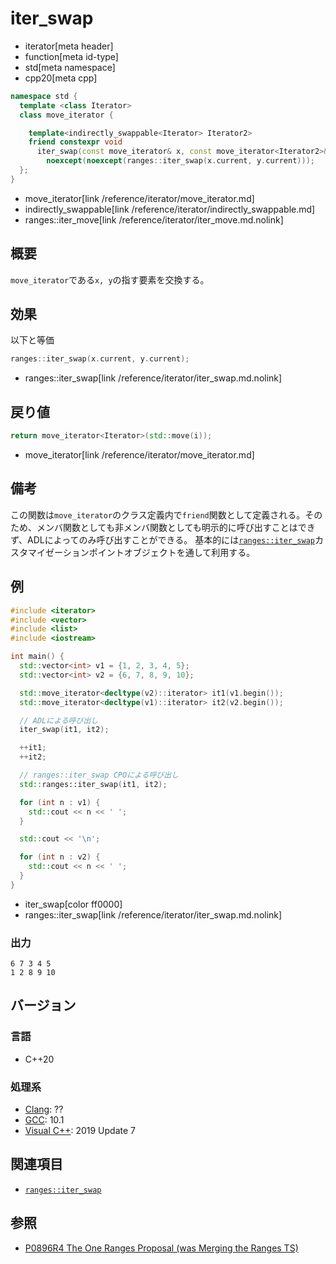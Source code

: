 # iter_swap
* iterator[meta header]
* function[meta id-type]
* std[meta namespace]
* cpp20[meta cpp]

```cpp
namespace std {
  template <class Iterator>
  class move_iterator {

    template<indirectly_swappable<Iterator> Iterator2>
    friend constexpr void
      iter_swap(const move_iterator& x, const move_iterator<Iterator2>& y)
        noexcept(noexcept(ranges::iter_swap(x.current, y.current)));
  };
}
```
* move_iterator[link /reference/iterator/move_iterator.md]
* indirectly_swappable[link /reference/iterator/indirectly_swappable.md]
* ranges::iter_move[link /reference/iterator/iter_move.md.nolink]

## 概要

`move_iterator`である`x, y`の指す要素を交換する。

## 効果

以下と等価

```cpp
ranges::iter_swap(x.current, y.current);
```
* ranges::iter_swap[link /reference/iterator/iter_swap.md.nolink]

## 戻り値

```cpp
return move_iterator<Iterator>(std::move(i));
```
* move_iterator[link /reference/iterator/move_iterator.md]

## 備考

この関数は`move_iterator`のクラス定義内で`friend`関数として定義される。そのため、メンバ関数としても非メンバ関数としても明示的に呼び出すことはできず、ADLによってのみ呼び出すことができる。 
基本的には[`ranges::iter_swap`](/reference/iterator/iter_swap.md.nolink)カスタマイゼーションポイントオブジェクトを通して利用する。

## 例
```cpp example
#include <iterator>
#include <vector>
#include <list>
#include <iostream>

int main() {
  std::vector<int> v1 = {1, 2, 3, 4, 5};
  std::vector<int> v2 = {6, 7, 8, 9, 10};

  std::move_iterator<decltype(v2)::iterator> it1(v1.begin());
  std::move_iterator<decltype(v1)::iterator> it2(v2.begin());

  // ADLによる呼び出し
  iter_swap(it1, it2);

  ++it1;
  ++it2;

  // ranges::iter_swap CPOによる呼び出し
  std::ranges::iter_swap(it1, it2);

  for (int n : v1) {
    std::cout << n << ' ';
  }

  std::cout << '\n';

  for (int n : v2) {
    std::cout << n << ' ';
  }
}
```
* iter_swap[color ff0000]
* ranges::iter_swap[link /reference/iterator/iter_swap.md.nolink]

### 出力
```
6 7 3 4 5 
1 2 8 9 10 
```

## バージョン
### 言語
- C++20

### 処理系
- [Clang](/implementation.md#clang): ??
- [GCC](/implementation.md#gcc): 10.1
- [Visual C++](/implementation.md#visual_cpp): 2019 Update 7

## 関連項目

- [`ranges::iter_swap`](/reference/iterator/iter_swap.md.nolink)

## 参照
- [P0896R4 The One Ranges Proposal (was Merging the Ranges TS)](http://www.open-std.org/jtc1/sc22/wg21/docs/papers/2018/p0896r4.pdf)
